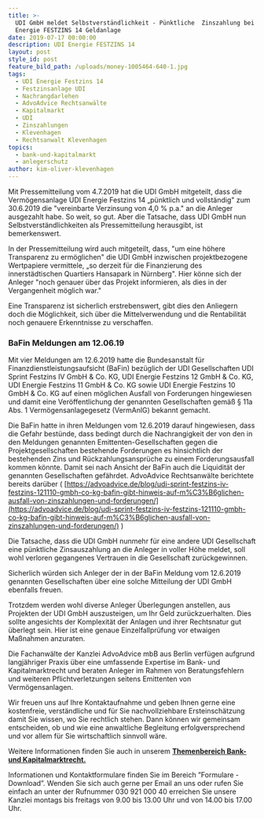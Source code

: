 ```yaml
---
title: >-
  UDI GmbH meldet Selbstverständlichkeit - Pünktliche  Zinszahlung bei der UDI
  Energie FESTZINS 14 Geldanlage
date: 2019-07-17 00:00:00
description: UDI Energie FESTZINS 14
layout: post
style_id: post
feature_bild_path: /uploads/money-1005464-640-1.jpg
tags:
  - UDI Energie Festzins 14
  - Festzinsanlage UDI
  - Nachrangdarlehen
  - AdvoAdvice Rechtsanwälte
  - Kapitalmarkt
  - UDI
  - Zinszahlungen
  - Klevenhagen
  - Rechtsanwalt Klevenhagen
topics:
  - bank-und-kapitalmarkt
  - anlegerschutz
author: kim-oliver-klevenhagen
---
```


Mit Pressemitteilung vom 4.7.2019 hat die UDI GmbH mitgeteilt, dass die Vermögensanlage UDI Energie Festzins 14 „p&uuml;nktlich und vollst&auml;ndig" zum 30.6.2019 die "vereinbarte Verzinsung von 4,0 % p.a." an die Anleger ausgezahlt habe. So weit, so gut. Aber die Tatsache, dass UDI GmbH nun Selbstverst&auml;ndlichkeiten als Pressemitteilung herausgibt, ist bemerkenswert.

In der Pressemitteilung wird auch mitgeteilt, dass, "um eine höhere Transparenz zu ermöglichen" die UDI GmbH inzwischen projektbezogene Wertpapiere vermittele, „so derzeit f&uuml;r die Finanzierung des innerst&auml;dtischen Quartiers Hansapark in N&uuml;rnberg". Hier könne sich der Anleger "noch genauer &uuml;ber das Projekt informieren, als dies in der Vergangenheit möglich war."

Eine Transparenz ist sicherlich erstrebenswert, gibt dies den Anliegern doch die Möglichkeit, sich &uuml;ber die Mittelverwendung und die Rentabilit&auml;t noch genauere Erkenntnisse zu verschaffen.

### BaFin Meldungen am 12.06.19

Mit vier Meldungen am 12.6.2019 hatte die Bundesanstalt f&uuml;r Finanzdienstleistungsaufsicht (BaFin) bez&uuml;glich der UDI Gesellschaften UDI Sprint Festzins IV GmbH & Co. KG, UDI Energie Festzins 12 GmbH & Co. KG, UDI Energie Festzins 11 GmbH & Co. KG sowie UDI Energie Festzins 10 GmbH & Co. KG auf einen möglichen Ausfall von Forderungen hingewiesen und damit eine Veröffentlichung der genannten Gesellschaften gem&auml;&szlig; &sect; 11a Abs. 1 Vermögensanlagegesetz (VermAnlG) bekannt gemacht.

Die BaFin hatte in ihren Meldungen vom 12.6.2019 darauf hingewiesen, dass die Gefahr best&uuml;nde, dass bedingt durch die Nachrangigkeit der von den in den Meldungen genannten Emittenten-Gesellschaften gegen die Projektgesellschaften bestehende Forderungen es hinsichtlich der bestehenden Zins und R&uuml;ckzahlungsanspr&uuml;che zu einem Forderungsausfall kommen könnte. Damit sei nach Ansicht der BaFin auch die Liquidit&auml;t der genannten Gesellschaften gef&auml;hrdet. AdvoAdvice Rechtsanw&auml;lte berichtete bereits dar&uuml;ber (&nbsp;[https://advoadvice.de/blog/udi-sprint-festzins-iv-festzins-121110-gmbh-co-kg-bafin-gibt-hinweis-auf-m%C3%B6glichen-ausfall-von-zinszahlungen-und-forderungen/](https://advoadvice.de/blog/udi-sprint-festzins-iv-festzins-121110-gmbh-co-kg-bafin-gibt-hinweis-auf-m%C3%B6glichen-ausfall-von-zinszahlungen-und-forderungen/)&nbsp;)

Die Tatsache, dass die UDI GmbH nunmehr f&uuml;r eine andere UDI Gesellschaft eine p&uuml;nktliche Zinsauszahlung an die Anleger in voller Höhe meldet, soll wohl verloren gegangenes Vertrauen in die Gesellschaft zur&uuml;ckgewinnen.

Sicherlich w&uuml;rden sich Anleger der in der BaFin Meldung vom 12.6.2019 genannten Gesellschaften &uuml;ber eine solche Mitteilung der UDI GmbH ebenfalls freuen.

Trotzdem werden wohl diverse Anleger &Uuml;berlegungen anstellen, aus Projekten der UDI GmbH auszusteigen, um Ihr Geld zur&uuml;ckzuerhalten. Dies sollte angesichts der Komplexit&auml;t der Anlagen und ihrer Rechtsnatur gut &uuml;berlegt sein. Hier ist eine genaue Einzelfallpr&uuml;fung vor etwaigen Ma&szlig;nahmen anzuraten.

Die Fachanw&auml;lte der Kanzlei AdvoAdvice mbB aus Berlin verf&uuml;gen aufgrund langj&auml;hriger Praxis &uuml;ber eine umfassende Expertise im Bank- und Kapitalmarktrecht und beraten Anleger im Rahmen von Beratungsfehlern und weiteren Pflichtverletzungen seitens Emittenten von Vermögensanlagen.&nbsp;

Wir freuen uns auf Ihre Kontaktaufnahme und geben Ihnen gerne eine kostenfreie, verst&auml;ndliche und f&uuml;r Sie nachvollziehbare Ersteinsch&auml;tzung damit Sie wissen, wo Sie rechtlich stehen. Dann können wir gemeinsam entscheiden, ob und wie eine anwaltliche Begleitung erfolgversprechend und vor allem f&uuml;r Sie wirtschaftlich sinnvoll w&auml;re.

Weitere Informationen finden Sie auch in unserem&nbsp;[**Themenbereich Bank- und Kapitalmarktrecht.**](https://advoadvice.de/themen/bank-und-kapitalmarkt/)

Informationen und Kontaktformulare finden Sie im Bereich ”Formulare - Download”. Wenden Sie sich auch gerne per Email an uns oder rufen Sie einfach an unter der Rufnummer 030 921 000 40 erreichen Sie unsere Kanzlei montags bis freitags von 9.00 bis 13.00 Uhr und von 14.00 bis 17.00 Uhr.&nbsp;